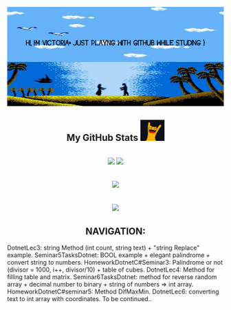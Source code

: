 <p align="center">
  <img src="maxresdefault.jpg" />
</p align="center">
  


<h2 align="center">
  My GitHub Stats <img src="2022-10-25_11-54-39.png">
</h2>

<h2 align="center">
  <img  src = "https://github-readme-stats.vercel.app/api?username=VikkMoor&theme=great-gatsby&show_icons=true">
  <img  src = "https://github-readme-stats.vercel.app/api/top-langs/?username=VikkMoor&theme=great-gatsby&layout=compact">
</h2>

<h2 align="center">
  <img src = "https://github-readme-streak-stats.herokuapp.com/?user=VikkMoor&show_icons=true&locale=en&layout=compact&theme=great-gatsby&line_height=0">
</h2>

<h2 align="center">
  <img src="https://media3.giphy.com/media/3ohhwyiB8a06gIuIoM/200w.webp" width="200">
</h2>

<h2 align="center">
  NAVIGATION:
</h2>

DotnetLec3: string Method (int count, string text) + "string Replace" example.
Seminar5TasksDotnet: BOOL example + elegant palindrome + convert string to numbers.
HomeworkDotnetC#Seminar3: Palindrome or not (divisor = 1000, i++, divisor/10) + table of cubes.
DotnetLec4: Method for filling table and matrix.
Seminar6TasksDotnet: method for reverse random array + decimal number to binary + string of numbers => int array.
HomeworkDotnetC#seminar5: Method DifMaxMin.
DotnetLec6: converting text to int array with coordinates.
To be continued..
